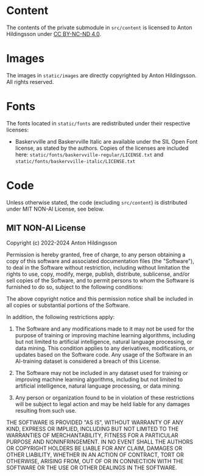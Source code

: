 # Content
The contents of the private submodule in `src/content` is licensed to Anton Hildingsson under [CC BY-NC-ND 4.0](https://creativecommons.org/licenses/by-nc-nd/4.0/).

# Images
The images in `static/images` are directly copyrighted by Anton Hildingsson. All rights reserved.

# Fonts
The fonts located in `static/fonts` are redistributed under their respective licenses:

* Baskervville and Baskervville Italic are available under the SIL Open Font license, as stated by the authors. Copies of the licenses are included here: `static/fonts/baskervville-regular/LICENSE.txt` and `static/fonts/baskervville-italic/LICENSE.txt`

# Code
Unless otherwise stated, the code (excluding `src/content`) is distributed under MIT NON-AI License, see below.

## MIT NON-AI License
Copyright (c) 2022-2024 Anton Hildingsson

Permission is hereby granted, free of charge, to any person obtaining a copy
of this software and associated documentation files (the "Software"), to deal
in the Software without restriction, including without limitation the rights
to use, copy, modify, merge, publish, distribute, sublicense, and/or sell
copies of the Software, and to permit persons to whom the Software is
furnished to do so, subject to the following conditions:

The above copyright notice and this permission notice shall be included in all
copies or substantial portions of the Software.

In addition, the following restrictions apply:

1. The Software and any modifications made to it may not be used for the purpose of training or improving machine learning algorithms,
including but not limited to artificial intelligence, natural language processing, or data mining. This condition applies to any derivatives,
modifications, or updates based on the Software code. Any usage of the Software in an AI-training dataset is considered a breach of this License.

2. The Software may not be included in any dataset used for training or improving machine learning algorithms,
including but not limited to artificial intelligence, natural language processing, or data mining.

3. Any person or organization found to be in violation of these restrictions will be subject to legal action and may be held liable
for any damages resulting from such use.

THE SOFTWARE IS PROVIDED "AS IS", WITHOUT WARRANTY OF ANY KIND, EXPRESS OR
IMPLIED, INCLUDING BUT NOT LIMITED TO THE WARRANTIES OF MERCHANTABILITY,
FITNESS FOR A PARTICULAR PURPOSE AND NONINFRINGEMENT. IN NO EVENT SHALL THE
AUTHORS OR COPYRIGHT HOLDERS BE LIABLE FOR ANY CLAIM, DAMAGES OR OTHER
LIABILITY, WHETHER IN AN ACTION OF CONTRACT, TORT OR OTHERWISE, ARISING FROM,
OUT OF OR IN CONNECTION WITH THE SOFTWARE OR THE USE OR OTHER DEALINGS IN THE
SOFTWARE.
